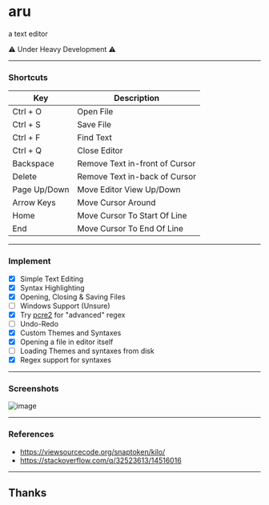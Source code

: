 # aru
a text editor

:warning: Under Heavy Development :warning:

---
### Shortcuts

| Key          | Description    |
|--------------|----------------|
| Ctrl + O     | Open File      |
| Ctrl + S     | Save File      |
| Ctrl + F     | Find Text      |
| Ctrl + Q     | Close Editor   |
| Backspace    | Remove Text in-front of Cursor |
| Delete       | Remove Text in-back of Cursor  |
| Page Up/Down | Move Editor View Up/Down       |
| Arrow Keys   | Move Cursor Around             |
| Home         | Move Cursor To Start Of Line   |
| End          | Move Cursor To End Of Line     |

---
### Implement
- [x] Simple Text Editing
- [x] Syntax Highlighting
- [x] Opening, Closing & Saving Files
- [ ] Windows Support (Unsure)
- [x] Try [pcre2](https://github.com/PCRE2Project/pcre2) for "advanced" regex
- [ ] Undo-Redo
- [x] Custom Themes and Syntaxes
- [x] Opening a file in editor itself
- [ ] Loading Themes and syntaxes from disk
- [x] Regex support for syntaxes

---
### Screenshots

![image](https://user-images.githubusercontent.com/75035219/189479152-8252e6ac-704f-4f53-bde3-4e2b3944fe9a.png)

---
### References
- https://viewsourcecode.org/snaptoken/kilo/
- https://stackoverflow.com/q/32523613/14516016

---
## Thanks
